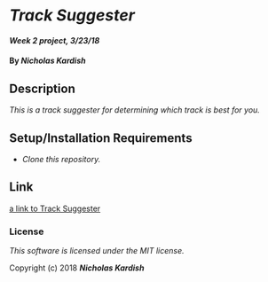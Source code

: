 # _Track Suggester_

#### _Week 2 project, 3/23/18_

#### By _**Nicholas Kardish**_

## Description

_This is a track suggester for determining which track is best for you._

## Setup/Installation Requirements

* _Clone this repository._

## Link

[a link to Track Suggester](https://kardish515.github.io/track-suggester)

### License

*This software is licensed under the MIT license.*

Copyright (c) 2018 **_Nicholas Kardish_**
